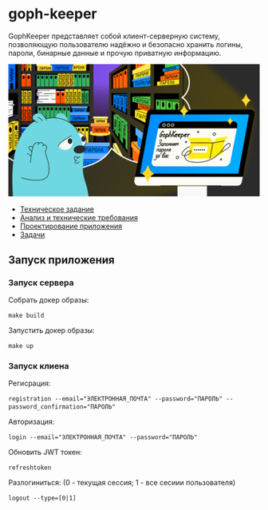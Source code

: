 # goph-keeper
GophKeeper представляет собой клиент-серверную систему, позволяющую пользователю надёжно и безопасно хранить логины, пароли, бинарные данные и прочую приватную информацию.

![README.md Cover](docs/images/README%20image%20cover.png)

- [Техническое задание](docs/technical%20specification.md)
- [Анализ и технические требования](docs/analysis%20and%20technical%20requirements.md)
- [Проектирование приложения](docs/application%20design.md)
- [Задачи](docs/tasks.md)

## Запуск приложения 
### Запуск сервера

Собрать докер образы:
```
make build
```

Запустить докер образы:
```
make up
```

### Запуск клиена

Регисрация:
```
registration --email="ЭЛЕКТРОННАЯ_ПОЧТА" --password="ПАРОЛЬ" --password_confirmation="ПАРОЛЬ"
```

Авторизация:
```
login --email="ЭЛЕКТРОННАЯ_ПОЧТА" --password="ПАРОЛЬ"
```

Обновить JWT токен:
```
refreshtoken
```

Разлогиниться: (0 - текущая сессия; 1 - все сесиии пользователя)
```
logout --type=[0|1] 
```